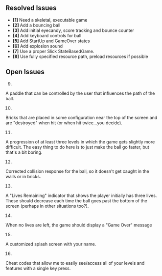 ## Resolved Issues ##

- **[1]** Need a skeletal, executable game
- **[2]** Add a bouncing ball
- **[3]** Add initial eyecandy, score tracking and bounce counter
- **[4]** Add keyboard controls for ball
- **[5]** Add StartUp and GameOver states
- **[6]** Add explosion sound
- **[7]** Use a proper Slick StateBasedGame.
- **[8]** Use fully specified resource path, preload resources if possible

## Open Issues ##
9.
A paddle that can be controlled by the user that influences the path of the ball.

10.
Bricks that are placed in some configuration near the top of the screen and are "destroyed" when hit
(or when hit twice...you decide).

11.
A progression of at least three levels in which the game gets slightly more difficult. The easy thing to
do here is to just make the ball go faster, but that's a bit boring.

12.
Corrected collision response for the ball, so it doesn't get caught in the walls or in bricks.

13.
A "Lives Remaining" indicator that shows the player initially has three lives. These should decrease
each time the ball goes past the bottom of the screen (perhaps in other situations too?).

14.
When no lives are left, the game should display a "Game Over" message

15.
A customized splash screen with your name.

16.
Cheat  codes  that  allow  me  to  easily  see/access  all  of  your  levels  and  features  with  a  single  key
press.
